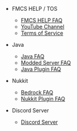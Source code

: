 - FMCS HELP / TOS

  - [FMCS HELP FAQ](en/README.md)
  - [YouTube Channel](en/youtube-channel.md)
  - [Terms of Service](en/tos.md)

- Java

  - [Java FAQ](en/java-faq.md)
  - [Modded Server FAQ](en/modded-server-faq.md)
  - [Java Plugin FAQ](en/java-plugin-faq.md)

- Nukkit

  - [Bedrock FAQ](en/bedrock-faq.md)
  - [Nukkit Plugin FAQ](en/nukkit-plugin-faq.md)

- Discord Server

  - [Discord Server](en/discord-server.md)
